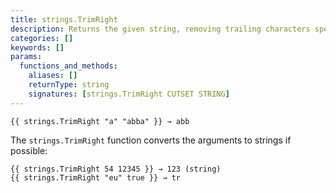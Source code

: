 ```yaml
---
title: strings.TrimRight
description: Returns the given string, removing trailing characters specified in the cutset.
categories: []
keywords: []
params:
  functions_and_methods:
    aliases: []
    returnType: string
    signatures: [strings.TrimRight CUTSET STRING]
---
```


```go-html-template
{{ strings.TrimRight "a" "abba" }} → abb
```

The `strings.TrimRight` function converts the arguments to strings if possible:

```go-html-template
{{ strings.TrimRight 54 12345 }} → 123 (string)
{{ strings.TrimRight "eu" true }} → tr
```
